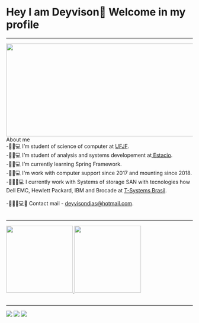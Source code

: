 
# Hey I am Deyvison🤙 Welcome in my profile
<hr>


<div>
 <img height="250em" width="700em" src="https://www.google.com/imgres?imgurl=https%3A%2F%2Ftm.ibxk.com.br%2F2021%2F08%2F10%2F10181814794027.jpg%3Fims%3D1120x420&imgrefurl=https%3A%2F%2Fwww.tecmundo.com.br%2Fmercado%2F222806-5-linguagens-programacao-usadas-2021.htm&tbnid=fxHkkxdd8OB9PM&vet=12ahUKEwi7rMGJhqP3AhVClJUCHVtoArIQMygCegUIARC9AQ..i&docid=-Kc6Q_mUXotk-M&w=1120&h=420&q=imagens%20programa%C3%A7%C3%A3o&ved=2ahUKEwi7rMGJhqP3AhVClJUCHVtoArIQMygCegUIARC9AQ"/> 
 </div>
About me
 
<div >
-🧔🏽💻 I’m student of science of computer at <a href ="https://www2.ufjf.br/ufjf/"> UFJF</a>.<br>
-🧔🏽💻 I’m student of analysis and systems developement at<a href ="https://estacio.br/"> Estacio</a>.<br>
-🧔🏽💻 I’m currently learning Spring Framework.<br>
-🧔🏽💻 I'm work with computer support since 2017 and mounting since 2018.<br>
-👨🏽‍💻💻 I currently work with Systems of storage SAN with tecnologies how Dell EMC, Hewlett Packard, IBM and Brocade at <a href="https://www.t-systems.com/br/pt?wt_ga=98021530943_426451130085&wt_kw=e_98021530943_t-systems&wt_mc=98021530943.426451130085.e.t-systems/"> T-Systems Brasil</a>.<br>
  <br>
-👨🏽‍💻💻💬 Contact mail - <a href="deyvisondias@hotmail.com">deyvisondias@hotmail.com</a>.<br>
</div>
<br>
<hr>
<div>
  <a href="https://github.com/deyvisongdias" > 
  <img height="180em" src="https://github-readme-stats.vercel.app/api?username=deyvisongdias&show_icons=true&theme=midnight-purple"/>
  <img height="180em" src="https://github-readme-stats.vercel.app/api/top-langs/?username=deyvisongdias&layout=compact&langs_count=16&theme=midnight-purple"/>
</div>
<br>
  <hr>
  <div>
     <a href="https://www.linkedin.com/in/deyvison-gregorio-435301207/"><img src="https://img.shields.io/badge/LinkedIn-0077B5?style=for-the-badge&logo=linkedin&logoColor=white" target="_blanck"></a>
     <a href="https://www.instagram.com/deyvison_dias_/?hl=pt-br"><img src="https://img.shields.io/badge/Instagram-E4405F?style=for-the-badge&logo=instagram&logoColor=white" target="_blanck"></a>
     <a href="https://www.twitch.tv/doczik4"><img src="https://img.shields.io/badge/Twitch-9146FF?style=for-the-badge&logo=twitch&logoColor=white" target="_blanck"></a>
  </div>

